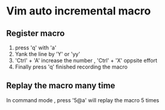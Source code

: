 # Vim auto incremental macro

## Register macro
1. press 'q' with 'a' 
2. Yank the line by 'Y' or 'yy'
3. 'Ctrl' + 'A' increase the number , 'Ctrl' + 'X' oppsite effort
4. Finally press 'q' finished recording the macro

## Replay the macro many time
In command mode , press '5@a' will replay the macro 5 times
